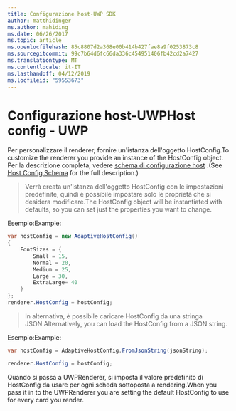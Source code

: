 ```yaml
---
title: Configurazione host-UWP SDK
author: matthidinger
ms.author: mahiding
ms.date: 06/26/2017
ms.topic: article
ms.openlocfilehash: 85c8807d2a368e00b414b427fae8a9f0253873c8
ms.sourcegitcommit: 99c7b64d6fc66da336c454951406fb42cd2a7427
ms.translationtype: MT
ms.contentlocale: it-IT
ms.lasthandoff: 04/12/2019
ms.locfileid: "59553673"
---
```

# <a name="host-config---uwp"></a><span data-ttu-id="e7e28-102">Configurazione host-UWP</span><span class="sxs-lookup"><span data-stu-id="e7e28-102">Host config - UWP</span></span>

<span data-ttu-id="e7e28-103">Per personalizzare il renderer, fornire un'istanza dell'oggetto HostConfig.</span><span class="sxs-lookup"><span data-stu-id="e7e28-103">To customize the renderer you provide an instance of the HostConfig object.</span></span> <span data-ttu-id="e7e28-104">Per la descrizione completa, vedere [schema di configurazione host](../../../rendering-cards/host-config.md) .</span><span class="sxs-lookup"><span data-stu-id="e7e28-104">(See [Host Config Schema](../../../rendering-cards/host-config.md) for the full description.)</span></span>

> <span data-ttu-id="e7e28-105">Verrà creata un'istanza dell'oggetto HostConfig con le impostazioni predefinite, quindi è possibile impostare solo le proprietà che si desidera modificare.</span><span class="sxs-lookup"><span data-stu-id="e7e28-105">The HostConfig object will be instantiated with defaults, so you can set just the properties you want to change.</span></span>

<span data-ttu-id="e7e28-106">Esempio:</span><span class="sxs-lookup"><span data-stu-id="e7e28-106">Example:</span></span>

```csharp
var hostConfig = new AdaptiveHostConfig() 
{
    FontSizes = {
        Small = 15,
        Normal = 20,
        Medium = 25,
        Large = 30,
        ExtraLarge= 40
    }
};
renderer.HostConfig = hostConfig;
```

> <span data-ttu-id="e7e28-107">In alternativa, è possibile caricare HostConfig da una stringa JSON.</span><span class="sxs-lookup"><span data-stu-id="e7e28-107">Alternatively, you can load the HostConfig from a JSON string.</span></span>

<span data-ttu-id="e7e28-108">Esempio:</span><span class="sxs-lookup"><span data-stu-id="e7e28-108">Example:</span></span>

```csharp
var hostConfig = AdaptiveHostConfig.FromJsonString(jsonString); 

renderer.HostConfig = hostConfig;
```

<span data-ttu-id="e7e28-109">Quando si passa a UWPRenderer, si imposta il valore predefinito di HostConfig da usare per ogni scheda sottoposta a rendering.</span><span class="sxs-lookup"><span data-stu-id="e7e28-109">When you pass it in to the UWPRenderer you are setting the default HostConfig to use for every card you render.</span></span>